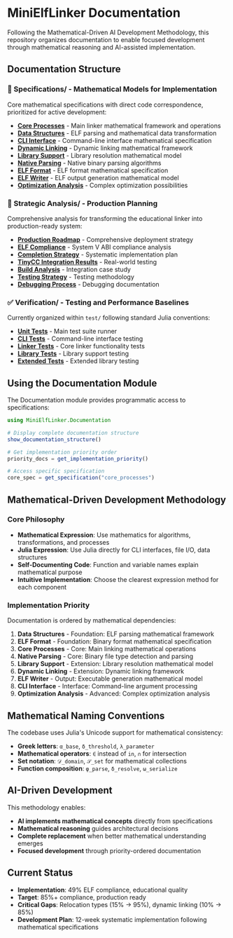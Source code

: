 # MiniElfLinker Documentation

Following the Mathematical-Driven AI Development Methodology, this repository organizes documentation to enable focused development through mathematical reasoning and AI-assisted implementation.

## Documentation Structure

### 📐 Specifications/ - Mathematical Models for Implementation

Core mathematical specifications with direct code correspondence, prioritized for active development:

- **[Core Processes](specifications/core_processes.md)** - Main linker mathematical framework and operations
- **[Data Structures](specifications/data_structures.md)** - ELF parsing and mathematical data transformation
- **[CLI Interface](specifications/cli_spec.md)** - Command-line interface mathematical specification
- **[Dynamic Linking](specifications/dynamic_linker_spec.md)** - Dynamic linking mathematical framework
- **[Library Support](specifications/library_support_spec.md)** - Library resolution mathematical model
- **[Native Parsing](specifications/native_parsing_spec.md)** - Native binary parsing algorithms
- **[ELF Format](specifications/elf_format_spec.md)** - ELF format mathematical specification
- **[ELF Writer](specifications/elf_writer_spec.md)** - ELF output generation mathematical model
- **[Optimization Analysis](specifications/optimization_analysis.md)** - Complex optimization possibilities

### 🎯 Strategic Analysis/ - Production Planning

Comprehensive analysis for transforming the educational linker into production-ready system:

- **[Production Roadmap](strategic_analysis/production_readiness_roadmap.md)** - Comprehensive deployment strategy
- **[ELF Compliance](strategic_analysis/elf_specification_compliance.md)** - System V ABI compliance analysis  
- **[Completion Strategy](strategic_analysis/linker_completion_strategy.md)** - Systematic implementation plan
- **[TinyCC Integration Results](strategic_analysis/tinycc_integration_results.md)** - Real-world testing
- **[Build Analysis](strategic_analysis/tinycc_build_iteration1_analysis.md)** - Integration case study
- **[Testing Strategy](strategic_analysis/tinycc_build_testing_strategy.md)** - Testing methodology
- **[Debugging Process](strategic_analysis/tinycc_debugging_iterations.md)** - Debugging documentation

### ✅ Verification/ - Testing and Performance Baselines

Currently organized within `test/` following standard Julia conventions:

- **[Unit Tests](test/runtests.jl)** - Main test suite runner
- **[CLI Tests](test/test_cli.jl)** - Command-line interface testing
- **[Linker Tests](test/test_linker.jl)** - Core linker functionality tests
- **[Library Tests](test/test_library_support.jl)** - Library support testing
- **[Extended Tests](test/test_extended_library_support.jl)** - Extended library testing

## Using the Documentation Module

The Documentation module provides programmatic access to specifications:

```julia
using MiniElfLinker.Documentation

# Display complete documentation structure
show_documentation_structure()

# Get implementation priority order
priority_docs = get_implementation_priority()

# Access specific specification
core_spec = get_specification("core_processes")
```

## Mathematical-Driven Development Methodology

### Core Philosophy

- **Mathematical Expression**: Use mathematics for algorithms, transformations, and processes
- **Julia Expression**: Use Julia directly for CLI interfaces, file I/O, data structures
- **Self-Documenting Code**: Function and variable names explain mathematical purpose
- **Intuitive Implementation**: Choose the clearest expression method for each component

### Implementation Priority

Documentation is ordered by mathematical dependencies:

1. **Data Structures** - Foundation: ELF parsing mathematical framework
2. **ELF Format** - Foundation: Binary format mathematical specification  
3. **Core Processes** - Core: Main linking mathematical operations
4. **Native Parsing** - Core: Binary file type detection and parsing
5. **Library Support** - Extension: Library resolution mathematical model
6. **Dynamic Linking** - Extension: Dynamic linking framework
7. **ELF Writer** - Output: Executable generation mathematical model
8. **CLI Interface** - Interface: Command-line argument processing
9. **Optimization Analysis** - Advanced: Complex optimization analysis

## Mathematical Naming Conventions

The codebase uses Julia's Unicode support for mathematical consistency:

- **Greek letters**: `α_base`, `δ_threshold`, `λ_parameter`
- **Mathematical operators**: `∈` instead of `in`, `∩` for intersection
- **Set notation**: `𝒟_domain`, `𝒮_set` for mathematical collections
- **Function composition**: `φ_parse`, `δ_resolve`, `ω_serialize`

## AI-Driven Development

This methodology enables:

- **AI implements mathematical concepts** directly from specifications
- **Mathematical reasoning** guides architectural decisions
- **Complete replacement** when better mathematical understanding emerges
- **Focused development** through priority-ordered documentation

## Current Status

- **Implementation**: 49% ELF compliance, educational quality
- **Target**: 85%+ compliance, production ready
- **Critical Gaps**: Relocation types (15% → 95%), dynamic linking (10% → 85%)
- **Development Plan**: 12-week systematic implementation following mathematical specifications